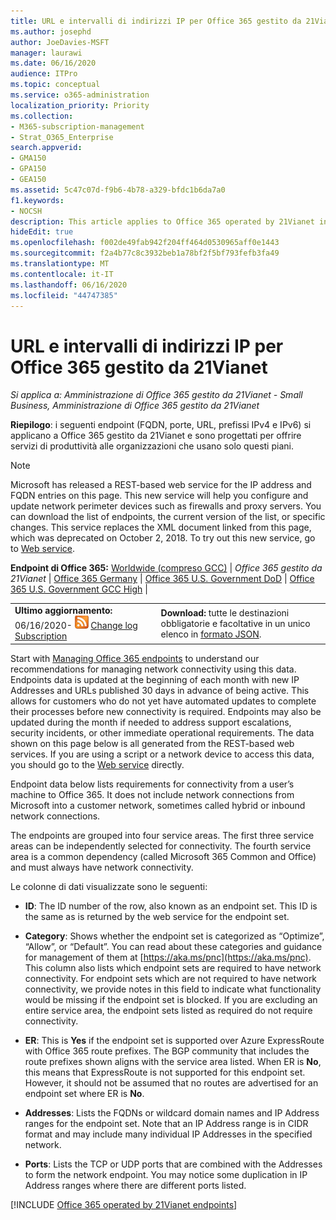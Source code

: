 ```yaml
---
title: URL e intervalli di indirizzi IP per Office 365 gestito da 21Vianet
ms.author: josephd
author: JoeDavies-MSFT
manager: laurawi
ms.date: 06/16/2020
audience: ITPro
ms.topic: conceptual
ms.service: o365-administration
localization_priority: Priority
ms.collection:
- M365-subscription-management
- Strat_O365_Enterprise
search.appverid:
- GMA150
- GPA150
- GEA150
ms.assetid: 5c47c07d-f9b6-4b78-a329-bfdc1b6da7a0
f1.keywords:
- NOCSH
description: This article applies to Office 365 operated by 21Vianet in China. This article lists the URLs and IP address ranges used by Office 365 operated by 21Vianet.
hideEdit: true
ms.openlocfilehash: f002de49fab942f204ff464d0530965aff0e1443
ms.sourcegitcommit: f2a4b77c8c3932beb1a78bf2f5bf793fefb3fa49
ms.translationtype: MT
ms.contentlocale: it-IT
ms.lasthandoff: 06/16/2020
ms.locfileid: "44747385"
---
```

# <a name="urls-and-ip-address-ranges-for-office-365-operated-by-21vianet"></a>URL e intervalli di indirizzi IP per Office 365 gestito da 21Vianet

 *Si applica a: Amministrazione di Office 365 gestito da 21Vianet - Small Business, Amministrazione di Office 365 gestito da 21Vianet*

**Riepilogo**: i seguenti endpoint (FQDN, porte, URL, prefissi IPv4 e IPv6) si applicano a Office 365 gestito da 21Vianet e sono progettati per offrire servizi di produttività alle organizzazioni che usano solo questi piani.
  
> [!NOTE]
> Microsoft has released a REST-based web service for the IP address and FQDN entries on this page. This new service will help you configure and update network perimeter devices such as firewalls and proxy servers. You can download the list of endpoints, the current version of the list, or specific changes. This service replaces the XML document linked from this page, which was deprecated on October 2, 2018. To try out this new service, go to [Web service](office-365-ip-web-service.md).
  
 **Endpoint di Office 365:** [Worldwide (compreso GCC)](urls-and-ip-address-ranges.md)  | *Office 365 gestito da 21Vianet* | [Office 365 Germany](office-365-germany-endpoints.md) | [Office 365 U.S. Government DoD](office-365-u-s-government-dod-endpoints.md) | [Office 365 U.S. Government GCC High](office-365-u-s-government-gcc-high-endpoints.md) |
  
|||
|:-----|:-----|
|**Ultimo aggiornamento:** 06/16/2020- ![ RSS ](media/5dc6bb29-25db-4f44-9580-77c735492c4b.png) [Change log Subscription](https://endpoints.office.com/version/China?allversions=true&format=rss&clientrequestid=b10c5ed1-bad1-445f-b386-b919946339a7)|**Download:** tutte le destinazioni obbligatorie e facoltative in un unico elenco in [formato JSON](https://endpoints.office.com/endpoints/China?clientrequestid=b10c5ed1-bad1-445f-b386-b919946339a7).  <br/> |

Start with [Managing Office 365 endpoints](managing-office-365-endpoints.md) to understand our recommendations for managing network connectivity using this data. Endpoints data is updated at the beginning of each month with new IP Addresses and URLs published 30 days in advance of being active. This allows for customers who do not yet have automated updates to complete their processes before new connectivity is required. Endpoints may also be updated during the month if needed to address support escalations, security incidents, or other immediate operational requirements. The data shown on this page below is all generated from the REST-based web services. If you are using a script or a network device to access this data, you should go to the [Web service](office-365-ip-web-service.md) directly.

Endpoint data below lists requirements for connectivity from a user’s machine to Office 365. It does not include network connections from Microsoft into a customer network, sometimes called hybrid or inbound network connections.

The endpoints are grouped into four service areas. The first three service areas can be independently selected for connectivity. The fourth service area is a common dependency (called Microsoft 365 Common and Office) and must always have network connectivity.

Le colonne di dati visualizzate sono le seguenti:

- **ID**: The ID number of the row, also known as an endpoint set. This ID is the same as is returned by the web service for the endpoint set.

- **Category**: Shows whether the endpoint set is categorized as “Optimize”, “Allow”, or “Default”. You can read about these categories and guidance for management of them at [https://aka.ms/pnc](https://aka.ms/pnc). This column also lists which endpoint sets are required to have network connectivity. For endpoint sets which are not required to have network connectivity, we provide notes in this field to indicate what functionality would be missing if the endpoint set is blocked. If you are excluding an entire service area, the endpoint sets listed as required do not require connectivity.

- **ER**: This is **Yes** if the endpoint set is supported over Azure ExpressRoute with Office 365 route prefixes. The BGP community that includes the route prefixes shown aligns with the service area listed. When ER is **No**, this means that ExpressRoute is not supported for this endpoint set. However, it should not be assumed that no routes are advertised for an endpoint set where ER is **No**.

- **Addresses**: Lists the FQDNs or wildcard domain names and IP Address ranges for the endpoint set. Note that an IP Address range is in CIDR format and may include many individual IP Addresses in the specified network.
 
- **Ports**: Lists the TCP or UDP ports that are combined with the Addresses to form the network endpoint. You may notice some duplication in IP Address ranges where there are different ports listed.

[!INCLUDE [Office 365 operated by 21Vianet endpoints](./includes/office-365-operated-by-21vianet-endpoints.md)]



